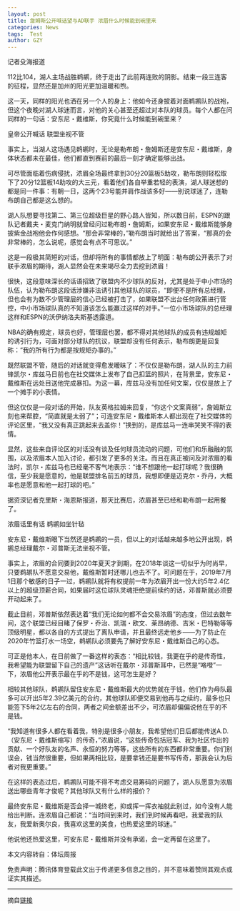 ```yaml
---
layout: post
title: 詹姆斯公开喊话望与AD联手 浓眉什么时候能到碗里来
categories: News
tags:  Test
author: GZY
---
```


记者殳海报道

112比104，湖人主场战胜鹈鹕，终于走出了此前两连败的阴影。结束一段三连客的征程，显然还是加州的阳光更加温暖和煦。

这一天，同样的阳光也洒在另一个人的身上：他如今还身披着对面鹈鹕队的战袍，但这个夜晚对湖人球迷而言，对他的关心甚至还超过对本队的球员。每个人都在问同样的一句话：安东尼・戴维斯，你究竟什么时候能到碗里来？

皇帝公开喊话 联盟坐视不管

事实上，当湖人这场遇见鹈鹕时，无论是勒布朗・詹姆斯还是安东尼・戴维斯，身体状态都未在最佳，他们都直到赛前的最后一刻才确定能够出战。

可尽管面临着伤病侵扰，浓眉全场最终拿到30分20篮板5助攻，勒布朗则轻松取下了20分12篮板14助攻的大三元，看着他们各自举重若轻的表演，湖人球迷想的都是同一件事：有朝一日，这两个23号能并肩作战该多好――别说球迷了，连勒布朗自己都是这么想的。

湖人队想要寻找第二、第三位超级巨星的野心路人皆知，所以数日前，ESPN的跟队记者戴夫・麦克门纳明就曾经问过勒布朗・詹姆斯，如果安东尼・戴维斯能够身披紫金战袍他会作何感想。“那会非常棒的，”勒布朗当时就给出了答案，“那真的会非常棒的，怎么说呢，感觉会有点不可思议。”

这是一段极其简短的对话，但却将所有的事情都放上了明面：勒布朗公开表示了对联手浓眉的期待，湖人显然会在未来竭尽全力去挖到浓眉！

很快，这段意味深长的话语招致了联盟内不少球队的反对，尤其是处于中小市场的队伍，认为勒布朗这段话涉嫌非法诱引其他球队的球员，“即便不是所有总经理，但也会有为数不少管理层的信心已经被打击了，如果联盟不出台任何政策进行管控，中小市场球队真的不知道该怎么能赢过这样的对手。”一位小市场球队的总经理这样和ESPN的沃伊纳洛夫斯基透露道。

NBA的确有规定，球员也好，管理层也罢，都不得对其他球队的成员有违规越矩的诱引行为，可面对部分球队的抗议，联盟却没有任何表示，勒布朗更是回复称：“我的所有行为都是按规矩办事的。”

既然联盟不管，随后的对话就变得愈发暧昧了：不仅仅是勒布朗，湖人队的主力前锋凯尔・库兹马日前也在社交媒体上发布了自己扣篮的照片，在背景里，安东尼・戴维斯在远处目送他完成暴扣。为这一幕，库兹马没有加任何文案，仅仅是放上了一个摊手的小表情。

但这仅仅是一段对话的开始，队友英格拉姆来回复，“你这个文案真弱”，詹姆斯立刻也来帮腔，“简直就是太弱了”；可连安东尼・戴维斯本人都出现在了社交媒体的评论区里，“我又没有真正跳起来去盖你！”换到的，是库兹马一连串哭笑不得的表情。

显然，这些来自评论区的对话没有谈及任何球员流动的问题，可他们和乐融融的氛围，以及浓眉本人加入讨论，都引发了更多的关注。而且在真正被问及对浓眉的看法时，凯尔・库兹马也已经毫不客气地表示：“谁不想跟他一起打球呢？我很确信，至少我是愿意的，他是联盟排名前五的球员，我想即便是迈克尔・乔丹，大概率也是愿意和他一起打球的吧。”

据资深记者克里斯・海恩斯报道，那天比赛后，浓眉甚至已经和勒布朗一起用餐了。

浓眉话里有话 鹈鹕如坐针毡

安东尼・戴维斯眼下当然还是鹈鹕的一员，但以上的对话越来越多地公开出现，鹈鹕总经理戴尔・邓普斯无法坐视不管。

事实上，浓眉的合同要到2020年夏天才到期，在2018年谈这一切似乎为时尚早，只要鹈鹕队不愿意交易他，戴维斯暂时还哪儿也去不了。可问题在于，2019年7月1日那个敏感的日子一过，鹈鹕队就将有权提前一年为浓眉开出一份大约5年2.4亿以上的超级顶薪合同，如果届时这位球队灵魂拒绝提前续约的话，邓普斯就必须要开动起来了。

截止目前，邓普斯依然表达着“我们无论如何都不会交易浓眉”的态度，但过去数年间，这个联盟已经目睹了保罗・乔治、凯瑞・欧文、莱昂纳德、吉米・巴特勒等等顶级明星，都以各自的方式提出了离队申请，并且最终远走他乡――为了防止在2020年竹篮打水一场空，鹈鹕队必须要先了解好安东尼・戴维斯自己的心态。

可正是他本人，在日前做了一番这样的表态：“相比较钱，我更在乎的是传奇性，我希望能为联盟留下自己的遗产”这话听在戴尔・邓普斯耳中，已然是“咯噔”一下，浓眉他公开表示最在乎的不是钱，这可怎生是好？

相较其他球队，鹈鹕队留住安东尼・戴维斯最大的优势就在于钱，他们作为母队最多可以开出5年2.39亿美元的合约，其他球队即便交易到他再与之续约，最多也只能签下5年2亿左右的合同，两者之间金额差出不少，可浓眉却偏偏说他在乎的不是钱。

“我知道有很多人都在看着我，特别是很多小朋友，我希望他们日后都能传送A.D.（安东尼・戴维斯缩写）的传奇，”浓眉说，“这些传奇包括冠军、我为社区作出的贡献、一个好队友的名声、永恒的努力等等，这些所有的东西都非常重要。你们别误会，钱当然很重要，但如果两相比较，是要拿钱还是要书写传奇，那我会认为后者对我更重要。”

在这样的表态过后，鹈鹕队可能不得不考虑交易筹码的问题了，湖人队愿意为浓眉送出哪些青年才俊呢？其他球队又有什么样的报价？

最终安东尼・戴维斯是否会择一城终老，抑或挥一挥衣袖就此别过，如今没有人能给出判断。连浓眉自己都说：“当时间到来时，我们到时候再看吧，我爱我的队友，我爱新奥尔良，我喜欢这里的美食，也热爱这里的球迷。”

他说他还热爱这里，可安东尼・戴维斯并没有承诺，会一定再留在这里了。

本文内容转自：体坛周报

免责声明：腾讯体育登载此文出于传递更多信息之目的，并不意味着赞同其观点或证实其描述。

*****

摘自[链接](http://new.qq.com/cmsn/20181224/20181224003793.html)